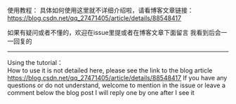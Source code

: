 使用教程：
   具体如何使用这里就不详细介绍啦，请看博客文章链接：
   https://blog.csdn.net/qq_27471405/article/details/88548417
   
   如果有疑问或者不懂的，欢迎在issue里提或者在博客文章下面留言
   我看到后会一一回复的
   
   ---------------------------------------------
Using the tutorial：   
    How to use it is not detailed here, please see the link to the blog article
    https://blog.csdn.net/qq_27471405/article/details/88548417
    If you have any questions or do not understand, welcome to mention in the issue or leave a comment below the blog post
    I will reply one by one after I see it

   
